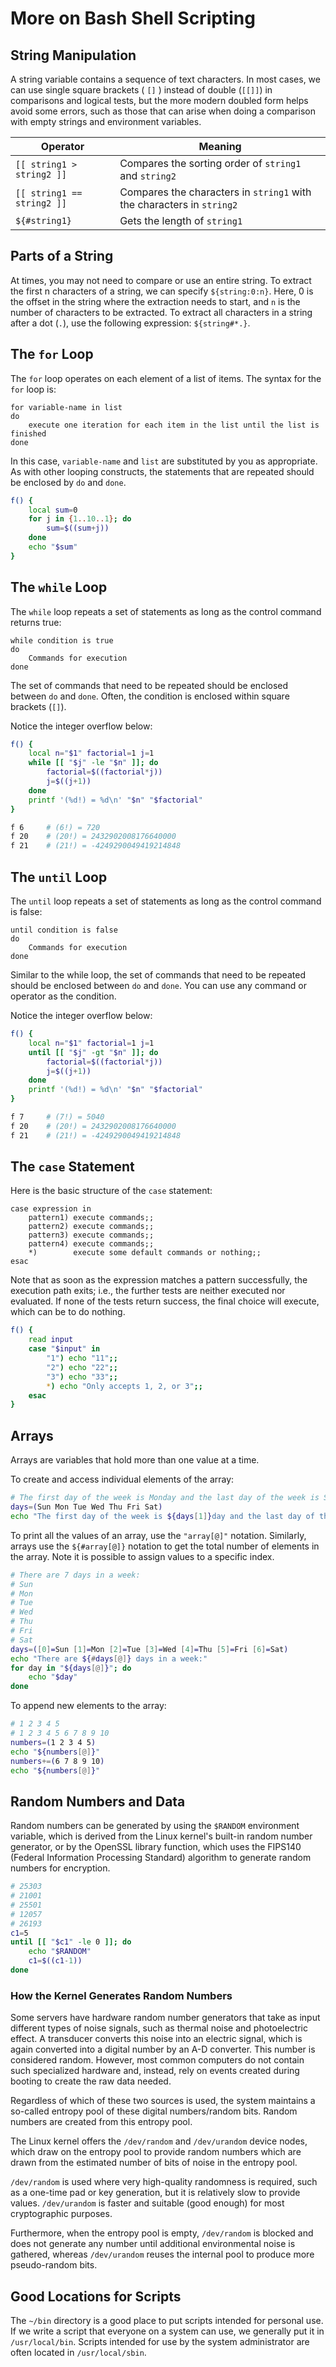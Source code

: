 # More on Bash Shell Scripting

## String Manipulation
A string variable contains a sequence of text characters. In most cases, we can use single square brackets ( `[]` ) instead of double (`[[]]`) in comparisons and logical tests, but the more modern doubled form helps avoid some errors, such as those that can arise when doing a comparison with empty strings and environment variables.

| Operator | Meaning |
| - | - |
| `[[ string1 > string2 ]]` | Compares the sorting order of `string1` and `string2` |
| `[[ string1 == string2 ]]` | Compares the characters in `string1` with the characters in `string2` |
| `${#string1}` | Gets the length of `string1` |

## Parts of a String
At times, you may not need to compare or use an entire string. To extract the first n characters of a string, we can specify `${string:0:n}`. Here, 0 is the offset in the string where the extraction needs to start, and `n` is the number of characters to be extracted. To extract all characters in a string after a dot (`.`), use the following expression: `${string#*.}`.

## The `for` Loop
The `for` loop operates on each element of a list of items. The syntax for the `for` loop is:

```
for variable-name in list
do
    execute one iteration for each item in the list until the list is finished
done
```

In this case, `variable-name` and `list` are substituted by you as appropriate. As with other looping constructs, the statements that are repeated should be enclosed by `do` and `done`.

```bash
f() {
    local sum=0
    for j in {1..10..1}; do
        sum=$((sum+j))
    done
    echo "$sum"
}
```

## The `while` Loop
The `while` loop repeats a set of statements as long as the control command returns true:

```
while condition is true
do
    Commands for execution
done
```

The set of commands that need to be repeated should be enclosed between `do` and `done`. Often, the condition is enclosed within square brackets (`[]`).

Notice the integer overflow below:

```bash
f() {
    local n="$1" factorial=1 j=1
    while [[ "$j" -le "$n" ]]; do
        factorial=$((factorial*j))
        j=$((j+1))
    done
    printf '(%d!) = %d\n' "$n" "$factorial"
}

f 6     # (6!) = 720
f 20    # (20!) = 2432902008176640000
f 21    # (21!) = -4249290049419214848
```

## The `until` Loop
The `until` loop repeats a set of statements as long as the control command is false:

```
until condition is false
do
    Commands for execution
done
```

Similar to the while loop, the set of commands that need to be repeated should be enclosed between `do` and `done`. You can use any command or operator as the condition.

Notice the integer overflow below:

```bash
f() {
    local n="$1" factorial=1 j=1
    until [[ "$j" -gt "$n" ]]; do
        factorial=$((factorial*j))
        j=$((j+1))
    done
    printf '(%d!) = %d\n' "$n" "$factorial"
}

f 7     # (7!) = 5040
f 20    # (20!) = 2432902008176640000
f 21    # (21!) = -4249290049419214848
```

## The `case` Statement
Here is the basic structure of the `case` statement:

```
case expression in
    pattern1) execute commands;;
    pattern2) execute commands;;
    pattern3) execute commands;;
    pattern4) execute commands;;
    *)        execute some default commands or nothing;;
esac
```

Note that as soon as the expression matches a pattern successfully, the execution path exits; i.e., the further tests are neither executed nor evaluated. If none of the tests return success, the final choice will execute, which can be to do nothing.

```bash
f() {
    read input
    case "$input" in
        "1") echo "11";;
        "2") echo "22";;
        "3") echo "33";;
        *) echo "Only accepts 1, 2, or 3";;
    esac
}
```

## Arrays
Arrays are variables that hold more than one value at a time. 

To create and access individual elements of the array:

```bash
# The first day of the week is Monday and the last day of the week is Sunday.
days=(Sun Mon Tue Wed Thu Fri Sat)
echo "The first day of the week is ${days[1]}day and the last day of the week is ${days[0]}day."
```

To print all the values of an array, use the `"array[@]"` notation. Similarly, arrays use the `${#array[@]}` notation to get the total number of elements in the array. Note it is possible to assign values to a specific index.

```bash
# There are 7 days in a week:
# Sun
# Mon
# Tue
# Wed
# Thu
# Fri
# Sat
days=([0]=Sun [1]=Mon [2]=Tue [3]=Wed [4]=Thu [5]=Fri [6]=Sat)
echo "There are ${#days[@]} days in a week:"
for day in "${days[@]}"; do
    echo "$day"
done
```

To append new elements to the array:

```bash
# 1 2 3 4 5
# 1 2 3 4 5 6 7 8 9 10
numbers=(1 2 3 4 5)
echo "${numbers[@]}"
numbers+=(6 7 8 9 10)
echo "${numbers[@]}"
```

## Random Numbers and Data
Random numbers can be generated by using the `$RANDOM` environment variable, which is derived from the Linux kernel's built-in random number generator, or by the OpenSSL library function, which uses the FIPS140 (Federal Information Processing Standard) algorithm to generate random numbers for encryption.

```bash
# 25303
# 21001
# 25501
# 12057
# 26193
c1=5
until [[ "$c1" -le 0 ]]; do
    echo "$RANDOM"
    c1=$((c1-1))
done
```

### How the Kernel Generates Random Numbers
Some servers have hardware random number generators that take as input different types of noise signals, such as thermal noise and photoelectric effect. A transducer converts this noise into an electric signal, which is again converted into a digital number by an A-D converter. This number is considered random. However, most common computers do not contain such specialized hardware and, instead, rely on events created during booting to create the raw data needed.

Regardless of which of these two sources is used, the system maintains a so-called entropy pool of these digital numbers/random bits. Random numbers are created from this entropy pool.

The Linux kernel offers the `/dev/random` and `/dev/urandom` device nodes, which draw on the entropy pool to provide random numbers which are drawn from the estimated number of bits of noise in the entropy pool.

`/dev/random` is used where very high-quality randomness is required, such as a one-time pad or key generation, but it is relatively slow to provide values. `/dev/urandom` is faster and suitable (good enough) for most cryptographic purposes.

Furthermore, when the entropy pool is empty, `/dev/random` is blocked and does not generate any number until additional environmental noise is gathered, whereas `/dev/urandom` reuses the internal pool to produce more pseudo-random bits.

## Good Locations for Scripts
The `~/bin` directory is a good place to put scripts intended for personal use. If we write a script that everyone on a system can use, we generally put it in `/usr/local/bin`. Scripts intended for use by the system administrator are often located in `/usr/local/sbin`.
